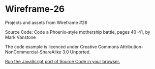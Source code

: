 # Wireframe-26
Projects and assets from Wireframe #26

Source Code: Code a Phoenix-style mothership battle, pages 40-41, by Mark Vanstone

The code example is licenced under Creative Commons Attribution-NonCommercial-ShareAlike 3.0 Unported.

[Run the JavaScript port of Source Code in your browser.](https://thisarray.github.io/Wireframe-26/mothership.html)
